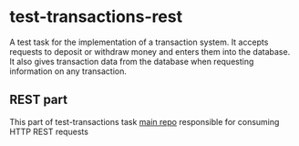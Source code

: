 # test-transactions-rest
A test task for the implementation of a transaction system. It accepts requests to deposit or withdraw money and enters them into the database. It also gives transaction data from the database when requesting information on any transaction.

## REST part 

This part of test-transactions task [main repo](https://github.com/MihasBel/test-transactions) responsible for consuming HTTP REST requests

